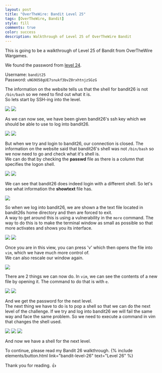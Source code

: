 ```yaml
---
layout: post
title: "OverTheWire: Bandit Level 25"
tags: [OverTheWire, Bandit]
style: fill
comments: true
color: success
description: Walkthrough of Level 25 of OverTheWire Bandit
---
```


This is going to be a walkthrough of Level 25 of Bandit from OverTheWire Wargames.

We found the password from [level 24](bandit-level-24).

Username: `bandit25`  
Password: `uNG9O58gUE7snukf3bvZ0rxhtnjzSGzG`

The information on the website tells us that the shell for bandit26 is not `/bin/bash` so we need to find out what it is.  
So lets start by SSH-ing into the level.

![](/assets/posts/OverTheWire/Bandit/Bandit25/picture1.png)
![](/assets/posts/OverTheWire/Bandit/Bandit25/picture2.png)

As we can now see, we have been given bandit26's ssh key which we should be able to use to log into bandit26.

![](/assets/posts/OverTheWire/Bandit/Bandit25/picture3.png)
![](/assets/posts/OverTheWire/Bandit/Bandit25/picture4.png)

But when we try and login to bandit26, our connection is closed. The information on the website said that bandit26's shell was not `/bin/bash` so we now need to go and check what it's shell is.  
We can do that by checking the **passwd** file as there is a column that specifies the logon shell.

![](/assets/posts/OverTheWire/Bandit/Bandit25/picture5.png)
![](/assets/posts/OverTheWire/Bandit/Bandit25/picture6.png)

We can see that bandit26 does indeed login with a different shell. So let's see what information the **showtext** file has.

![](/assets/posts/OverTheWire/Bandit/Bandit25/picture7.png)  

So when we log into bandit26, we are shown a the text file located in bandit26s home directory and then are forced to exit.  
A way to get around this is using a vulnerability in the `more` command. The way to do this is to make the terminal window as small as possible so that more activates and shows you its interface.

![](/assets/posts/OverTheWire/Bandit/Bandit25/picture8.png)
![](/assets/posts/OverTheWire/Bandit/Bandit25/picture9.png)

Once you are in this view, you can press 'v' which then opens the file into `vim`, which we have much more control of.  
We can also rescale our window again.

![](/assets/posts/OverTheWire/Bandit/Bandit25/picture10.png)

There are 2 things we can now do. In `vim`, we can see the contents of a new file by opening it. The command to do that is with `e`.

![](/assets/posts/OverTheWire/Bandit/Bandit25/picture11.png)
![](/assets/posts/OverTheWire/Bandit/Bandit25/picture12.png)

And we get the password for the next level.  
The next thing we have to do is to pop a shell so that we can do the next level of the challenge. If we try and log into bandit26 we will fail the same way and face the same problem.
So we need to execute a command in vim that changes the shell used.

![](/assets/posts/OverTheWire/Bandit/Bandit25/picture13.png)
![](/assets/posts/OverTheWire/Bandit/Bandit25/picture14.png)
![](/assets/posts/OverTheWire/Bandit/Bandit25/picture15.png)

And now we have a shell for the next level. 

To continue, please read my Bandit 26 walkthrough. {% include elements/button.html link="bandit-level-26" text="Level 26" %}

Thank you for reading. :+1: